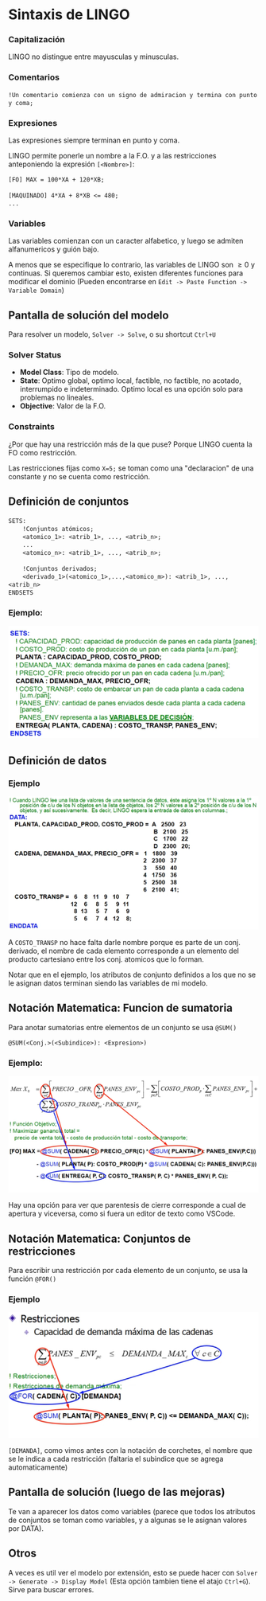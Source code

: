 # Sintaxis de LINGO

### Capitalización
LINGO no distingue entre mayusculas y minusculas.

### Comentarios

```lingo
!Un comentario comienza con un signo de admiracion y termina con punto y coma;
```
### Expresiones
Las expresiones siempre terminan en punto y coma.

LINGO permite ponerle un nombre a la F.O. y a las restricciones anteponiendo la expresión `[<Nombre>]`:

```lingo
[FO] MAX = 100*XA + 120*XB;

[MAQUINADO] 4*XA + 8*XB <= 480;
...
```

### Variables

Las variables comienzan con un caracter alfabetico, y luego se admiten alfanumericos y guión bajo.

A menos que se especifique lo contrario, las variables de LINGO son $\geq 0$ y continuas. Si queremos cambiar esto, existen diferentes funciones para modificar el dominio (Pueden encontrarse en `Edit -> Paste Function -> Variable Domain`)

## Pantalla de solución del modelo

Para resolver un modelo, `Solver -> Solve`, o su shortcut `Ctrl+U`

### Solver Status

+ **Model Class**: Tipo de modelo.
+ **State**: Optimo global, optimo local, factible, no factible, no acotado, interrumpido e indeterminado. Optimo local es una opción solo para problemas no lineales.
+ **Objective**: Valor de la F.O.

### Constraints
¿Por que hay una restricción más de la que puse? Porque LINGO cuenta la FO como restricción.

Las restricciones fijas como `X=5;` se toman como una "declaracion" de una constante y no se cuenta como restricción.

## Definición de conjuntos

```
SETS:
    !Conjuntos atómicos;
    <atomico_1>: <atrib_1>, ..., <atrib_n>;
    ...
    <atomico_n>: <atrib_1>, ..., <atrib_n>;

    !Conjuntos derivados;
    <derivado_1>(<atomico_1>,...,<atomico_m>): <atrib_1>, ..., <atrib_n>
ENDSETS
```

### Ejemplo:
![ejemplo_sets](image.png)

## Definición de datos
### Ejemplo
![ejemplo_data](image-1.png)

A `COSTO_TRANSP` no hace falta darle nombre porque es parte de un conj. derivado, el nombre de cada elemento corresponde a un elemento del producto cartesiano entre los conj. atomicos que lo forman.

Notar que en el ejemplo, los atributos de conjunto definidos a los que no se le asignan datos terminan siendo las variables de mi modelo.

## Notación Matematica: Funcion de sumatoria

Para anotar sumatorias entre elementos de un conjunto se usa `@SUM()`

```
@SUM(<Conj.>(<Subindice>): <Expresion>)
```

### Ejemplo:
![ejemplo-sumatoria](image-2.png)

Hay una opción para ver que parentesis de cierre corresponde a cual de apertura y viceversa, como si fuera un editor de texto como VSCode.

## Notación Matematica: Conjuntos de restricciones

Para escribir una restricción por cada elemento de un conjunto, se usa la función `@FOR()`

### Ejemplo
![ejemplo-for](image-3.png)

`[DEMANDA]`, como vimos antes con la notación de corchetes, el nombre que se le indica a cada restricción (faltaria el subindice que se agrega automaticamente)

## Pantalla de solución (luego de las mejoras)
Te van a aparecer los datos como variables (parece que todos los atributos de conjuntos se toman como variables, y a algunas se le asignan valores por DATA).

## Otros
A veces es util ver el modelo por extensión, esto se puede hacer con `Solver -> Generate -> Display Model` (Esta opción tambien tiene el atajo `Ctrl+G`). Sirve para buscar errores.
